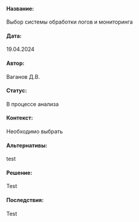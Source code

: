 #### Название: 
Выбор системы обработки логов и мониторинга

#### Дата:
19.04.2024

#### Автор:
Ваганов Д.В.

#### Статус:
В процессе анализа

#### Контекст:
Необходимо выбрать 

#### Альтернативы:

test


#### Решение:

Test

#### Последствия:

Test


